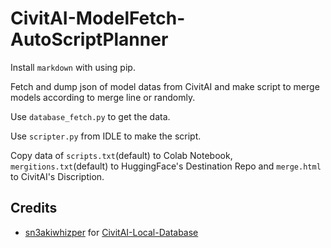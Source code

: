 # CivitAI-ModelFetch-AutoScriptPlanner
Install `markdown` with using pip.

Fetch and dump json of model datas from CivitAI and make script to merge models according to merge line or randomly.

Use `database_fetch.py` to get the data.

Use `scripter.py` from IDLE to make the script.

Copy data of `scripts.txt`(default) to Colab Notebook, `mergitions.txt`(default) to HuggingFace's Destination Repo and `merge.html` to CivitAI's Discription.

## Credits
* [sn3akiwhizper](https://github.com/sn3akiwhizper) for [CivitAI-Local-Database](https://github.com/sn3akiwhizper/civitai-local-database)
